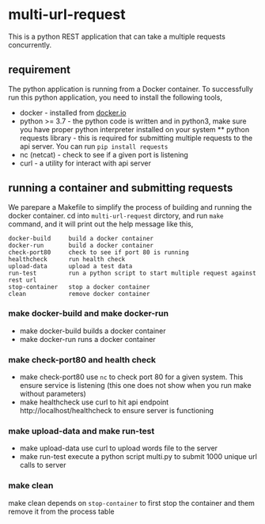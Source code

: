 # multi-url-request

This is a python REST application that can take a multiple requests concurrently.

## requirement

The python application is running from a Docker container. To successfully run this python application, you need
to install the following tools,

* docker - installed from [docker.io](https://www.docker.com/)
* python >= 3.7 - the python code is written and in python3, make sure you have proper python interpreter installed on your system
** python requests library - this is required for submitting multiple requests to the api server. You can run `pip install requests`
* nc (netcat) - check to see if a given port is listening
* curl - a utility for interact with api server

## running a container and submitting requests

We parepare a Makefile to simplify the process of building and running the docker container. cd into `multi-url-request` dirctory, and
run `make` command, and it will print out the help message like this,

    docker-build     build a docker container
    docker-run       build a docker container
    check-port80     check to see if port 80 is running
    healthcheck      run health check
    upload-data      upload a test data
    run-test         run a python script to start multiple request against rest url
    stop-container   stop a docker container
    clean            remove docker container

### make docker-build and make docker-run

* make docker-build builds a docker container
* make docker-run runs a docker container

### make check-port80 and health check

* make check-port80 use `nc` to check port 80 for a given system. This ensure service is listening (this one does not show when you run make without parameters)
* make healthcheck use curl to hit api endpoint http://localhost/healthcheck to ensure server is functioning

### make upload-data and make run-test

* make upload-data use curl to upload words file to the server
* make run-test execute a python script multi.py to submit 1000 unique url calls to server

### make clean

make clean depends on `stop-container` to first stop the container and them remove it from the process table
